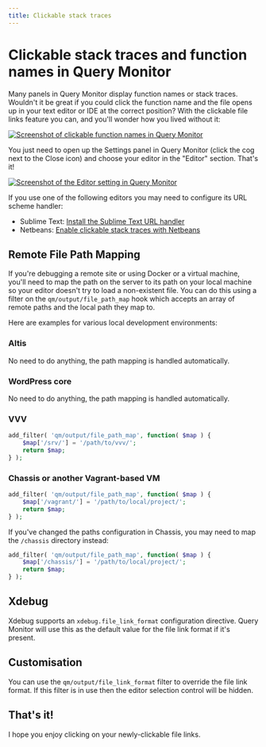 ```yaml
---
title: Clickable stack traces
---
```


# Clickable stack traces and function names in Query Monitor

Many panels in Query Monitor display function names or stack traces. Wouldn't it be great if you could click the function name and the file opens up in your text editor or IDE at the correct position? With the clickable file links feature you can, and you'll wonder how you lived without it:

[![Screenshot of clickable function names in Query Monitor](/clickable.png)](/clickable.png)

You just need to open up the Settings panel in Query Monitor (click the cog next to the Close icon) and choose your editor in the "Editor" section. That's it!

[![Screenshot of the Editor setting in Query Monitor](/editor-setting.png)](/editor-setting.png)

If you use one of the following editors you may need to configure its URL scheme handler:

* Sublime Text: [Install the Sublime Text URL handler](https://github.com/inopinatus/sublime_url)
* Netbeans: [Enable clickable stack traces with Netbeans](https://simonwheatley.co.uk/2012/08/clickable-stack-traces-with-netbeans/)

## Remote File Path Mapping

If you're debugging a remote site or using Docker or a virtual machine, you'll need to map the path on the server to its path on your local machine so your editor doesn't try to load a non-existent file. You can do this using a filter on the `qm/output/file_path_map` hook which accepts an array of remote paths and the local path they map to.

Here are examples for various local development environments:

### Altis

No need to do anything, the path mapping is handled automatically.

### WordPress core

No need to do anything, the path mapping is handled automatically.

### VVV

```php
add_filter( 'qm/output/file_path_map', function( $map ) {
	$map['/srv/'] = '/path/to/vvv/';
	return $map;
} );
```

### Chassis or another Vagrant-based VM

```php
add_filter( 'qm/output/file_path_map', function( $map ) {
	$map['/vagrant/'] = '/path/to/local/project/';
	return $map;
} );
```

If you've changed the paths configuration in Chassis, you may need to map the `/chassis` directory instead:

```php
add_filter( 'qm/output/file_path_map', function( $map ) {
	$map['/chassis/'] = '/path/to/local/project/';
	return $map;
} );
```

## Xdebug

Xdebug supports an `xdebug.file_link_format` configuration directive. Query Monitor will use this as the default value for the file link format if it's present.

## Customisation

You can use the `qm/output/file_link_format` filter to override the file link format. If this filter is in use then the editor selection control will be hidden.

## That's it!

I hope you enjoy clicking on your newly-clickable file links.
